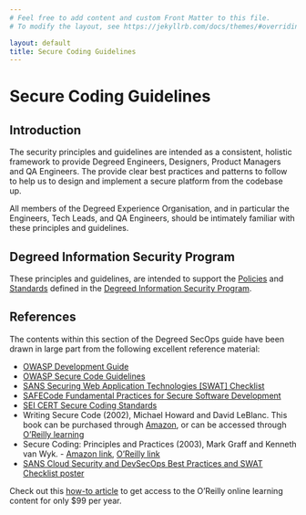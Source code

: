 ```yaml
---
# Feel free to add content and custom Front Matter to this file.
# To modify the layout, see https://jekyllrb.com/docs/themes/#overriding-theme-defaults

layout: default
title: Secure Coding Guidelines
---
```

# Secure Coding Guidelines
## Introduction
The security principles and guidelines are intended as a consistent, holistic framework to provide Degreed Engineers, Designers, Product Managers and QA Engineers. The provide clear best practices and patterns to follow to help us to design and implement a secure platform from the codebase up.

All members of the Degreed Experience Organisation, and in particular the Engineers, Tech Leads, and QA Engineers, should be intimately familiar with these principles and guidelines.

## Degreed Information Security Program
These principles and guidelines, are intended to support the [Policies](https://degreedjira.atlassian.net/wiki/spaces/InfoQA/pages/536150040/Policies) and [Standards](https://degreedjira.atlassian.net/wiki/spaces/InfoQA/pages/589463709) defined in the [Degreed Information Security Program](https://degreedjira.atlassian.net/wiki/spaces/InfoQA/pages/605552739/Degreed+Information+Security+Program).

## References
The contents within this section of the Degreed SecOps guide have been drawn in large part from the following excellent reference material:

- [OWASP Development Guide](https://wiki.owasp.org/index.php/Guide_Table_of_Contents)
- [OWASP Secure Code Guidelines](https://www.owasp.org/images/0/08/OWASP_SCP_Quick_Reference_Guide_v2.pdf)
- [SANS Securing Web Application Technologies [SWAT] Checklist](https://www.sans.org/cloud-security/securing-web-application-technologies/?msc=cloud-security-lp)
- [SAFECode Fundamental Practices for Secure Software Development](https://safecode.org/fundamental-practices-secure-software-development/)
- [SEI CERT Secure Coding Standards](https://wiki.sei.cmu.edu/confluence/display/seccode/Top+10+Secure+Coding+Practices)
- Writing Secure Code (2002),  Michael Howard and David LeBlanc. This book can be purchased through [Amazon](https://www.amazon.com.au/Writing-Secure-Code-Developer-Practices-ebook/dp/B00JDMP718), or can be accessed through [O’Reilly learning](https://www.oreilly.com/library/view/writing-secure-code/0735617228/)
- Secure Coding: Principles and Practices (2003), Mark Graff and Kenneth van Wyk. - [Amazon link](https://www.amazon.com.au/Secure-Coding-Principles-Mark-Graff/dp/0596002424), [O’Reilly link](https://www.oreilly.com/library/view/secure-coding-principles/0596002424/)
- [SANS Cloud Security and DevSecOps Best Practices and SWAT Checklist poster](https://www.sans.org/security-resources/posters/cloud/cloud-security-devsecops-practices-200)

Check out this [how-to article](https://degreedjira.atlassian.net/wiki/spaces/PROD/pages/2734096687) to get access to the O’Reilly online learning content for only $99 per year.
